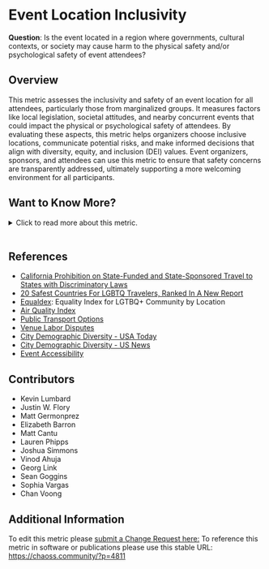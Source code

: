# Event Location Inclusivity

**Question**: Is the event located in a region where governments, cultural contexts, or society may cause harm to the physical safety and/or psychological safety of event attendees?

## Overview
This metric assesses the inclusivity and safety of an event location for all attendees, particularly those from marginalized groups. It measures factors like local legislation, societal attitudes, and nearby concurrent events that could impact the physical or psychological safety of attendees. By evaluating these aspects, this metric helps organizers choose inclusive locations, communicate potential risks, and make informed decisions that align with diversity, equity, and inclusion (DEI) values. Event organizers, sponsors, and attendees can use this metric to ensure that safety concerns are transparently addressed, ultimately supporting a more welcoming environment for all participants.

## Want to Know More?

<span markdown="1"><details>
<summary>Click to read more about this metric.</summary>

### Data Collection Strategies
Event organizers can answer the following about their event and share this information with potential event attendees and sponsors:

1. Has the event's region or geographic location been placed on a list of places of concern for any of the following demographics?
   - Sexual and gender minorities
   - People with disabilities
   - Racial and ethnic minorities
   - Women
   - Religious minorities

2. Are there any other events happening in the same location at the same time as your event that could potentially bring harm to a subset of any attendees?
3. In what ways does the event communications address or acknowledge any cause for concern for marginalized attendees?
4. What are the financial costs associated with attending the event?
5. How geographically accessible is the event location? 
6. Are there religious holidays and observations occurring at the same time as the event?
7. What are the visa-related issues with traveling to the event?
8. Are there known air quality concerns at the event location? 
9. What are the public transport options at the event location?
10. Does the venue have documented labor disputes?
11. What is the demographic diversity at the event location?
12. What accessibility accommodations does the event provide?

Event organizers can include a post-conference question asking attendees about event location inclusivity.

### Filters
* Demographic segments
* Attendee roles (e.g., speaker, sponsor)
* Geographic and socio-political context of the event location

### Visualizations
- ![event-location-inclusivity-LGBTQ-global-equality-Index](https://github.com/chaoss/wg-dei/blob/main/focus-areas/event-diversity/images/event-location-inclusiity-LGBTQ-global-equality-Index.png)
   *Figure 1: LGBT+ Global Equality Index (Equaldex, 2023)*

- ![event-location-inclusivity-US-discrimination-index](https://github.com/chaoss/wg-dei/blob/main/focus-areas/event-diversity/images/event-location-inclusivity-US-discrimination-index.png)
   *Figure 2: United States LGBT+ Discrimination Index (Equaldex, 2023)*

</details></span><br>

## References
- [California Prohibition on State-Funded and State-Sponsored Travel to States with Discriminatory Laws](https://oag.ca.gov/ab1887)
- [20 Safest Countries For LGBTQ Travelers, Ranked In A New Report](https://www.forbes.com/sites/laurabegleybloom/2023/03/07/most-homophobic-countries-lgbtq-friendly-gay-travel-dangerous-places/?sh=16ece1d32276)
- [Equaldex](https://www.equaldex.com/): Equality Index for LGTBQ+ Community by Location
- [Air Quality Index](https://www.iqair.com/us/world-air-quality)
- [Public Transport Options](https://alltransit.cnt.org/rankings/)
- [Venue Labor Disputes](https://www.fairhotel.org/stay-aware/avoid)
- [City Demographic Diversity - USA Today](https://www.academia.edu/860996/The_USA_Today_index_of_ethnic_diversity)
- [City Demographic Diversity - US News](https://www.usnews.com/news/cities/articles/2020-01-22/measuring-racial-and-ethnic-diversity-in-americas-cities)
- [Event Accessibility](https://www.cvent.com/en/blog/events/event-planning-accessibility-tips-and-best-practices)

## Contributors
- Kevin Lumbard
- Justin W. Flory
- Matt Germonprez
- Elizabeth Barron
- Matt Cantu
- Lauren Phipps
- Joshua Simmons
- Vinod Ahuja
- Georg Link
- Sean Goggins
- Sophia Vargas
- Chan Voong

## Additional Information
To edit this metric please [submit a Change Request here:](https://github.com/chaoss/wg-dei/blob/main/focus-areas/event-diversity/event-location-inclusivity.md)
To reference this metric in software or publications please use this stable URL: https://chaoss.community/?p=4811

<!-- # For groupings in the knowledge base
Context tags: Community, Event
Keyword tags: Culture, Location, Safety, Inclusivity, Inclusive Events, Discrimination
-->
